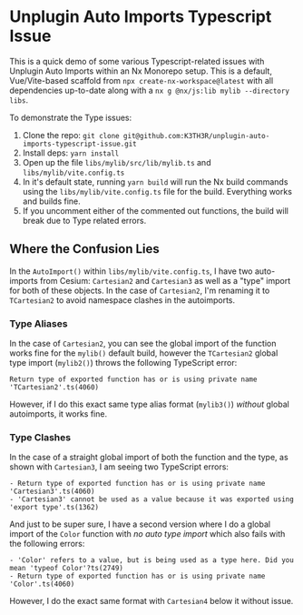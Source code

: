 # Unplugin Auto Imports Typescript Issue

This is a quick demo of some various Typescript-related issues with Unplugin Auto Imports within an Nx Monorepo setup. This is a default, Vue/Vite-based scaffold from `npx create-nx-workspace@latest` with all dependencies up-to-date along with a `nx g @nx/js:lib mylib --directory libs`.

To demonstrate the Type issues:
1. Clone the repo: `git clone git@github.com:K3TH3R/unplugin-auto-imports-typescript-issue.git`
2. Install deps: `yarn install`
3. Open up the file `libs/mylib/src/lib/mylib.ts` and `libs/mylib/vite.config.ts`
4. In it's default state, running `yarn build` will run the Nx build commands using the `libs/mylib/vite.config.ts` file for the build. Everything works and builds fine.
5. If you uncomment either of the commented out functions, the build will break due to Type related errors.

## Where the Confusion Lies
In the `AutoImport()` within `libs/mylib/vite.config.ts`, I have two auto-imports from Cesium: `Cartesian2` and `Cartesian3` as well as a "type" import for both of these objects. In the case of `Cartesian2`, I'm renaming it to `TCartesian2` to avoid namespace clashes in the autoimports.

### Type Aliases

In the case of `Cartesian2`, you can see the global import of the function works fine for the `mylib()` default build, however the `TCartesian2` global type import (`mylib2()`) throws the following TypeScript error:
```
Return type of exported function has or is using private name 'TCartesian2'.ts(4060)
```
However, if I do this exact same type alias format (`mylib3()`) _without_ global autoimports, it works fine.


### Type Clashes
In the case of a straight global import of both the function and the type, as shown with `Cartesian3`, I am seeing two TypeScript errors:
```
- Return type of exported function has or is using private name 'Cartesian3'.ts(4060)
- 'Cartesian3' cannot be used as a value because it was exported using 'export type'.ts(1362)
```
 And just to be super sure, I have a second version where I do a global import of the `Color` function with _no auto type import_ which also fails with the following errors: 
```
- 'Color' refers to a value, but is being used as a type here. Did you mean 'typeof Color'?ts(2749)
- Return type of exported function has or is using private name 'Color'.ts(4060)
```
However, I do the exact same format with `Cartesian4` below it without issue.
